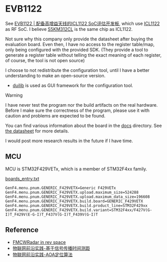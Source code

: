 # EVB1122

See [EVB1122 | 配备高增益天线的ICL1122 SoC评估开发板](https://www.iclegend.com/zh-hans/product/list/EVB1122/),
which use [ICL1122](https://www.iclegend.com/zh-hans/product/list/ICL1122/) as RF SoC. I believe
[S5KM312CL](https://www.iclegend.com/zh-hans/product/list/S5KM312CL/) is the same chip as ICL1122.

Not sure why this company only provide the datasheet after buying the evaluation board.
Even then, I have no access to the register table/map, only being configured with
the provided SDK. (They provide a tool to generate a register table without telling 
the exact meaning of each register, of course, the tool is not open source)

I choose to not redistribute the configuration tool, until I have a better understanding
to make an open-source version.

- [duilib](https://github.com/duilib/duilib) is used as GUI framework for the configuration tool.

> [!WARNING]
> I have never test the program nor the build artifacts on the real hardware.
> Before I make sure the correctness of the program, please use it with caution
> and problems are expected to be found.

You can find various information about the board in the [docs](docs) directory.
See [the datasheet](docs/DS10012RN_ICL1122_Rev.1.2_20230910.pdf) for more details.

I would post more research results in the future if I have time.

## MCU

MCU is STM32F429VETx, which is a member of STM32F4xx family.

[boards_entry.txt](https://github.com/stm32duino/Arduino_Core_STM32/blob/f31d070d1f2059494c6369ab52808729381f9750/variants/STM32F4xx/F427V(G-I)T_F429V(E-G-I)T_F437V(G-I)T_F439V(G-I)T/boards_entry.txt)

```
GenF4.menu.pnum.GENERIC_F429VETX=Generic F429VETx
GenF4.menu.pnum.GENERIC_F429VETX.upload.maximum_size=524288
GenF4.menu.pnum.GENERIC_F429VETX.upload.maximum_data_size=196608
GenF4.menu.pnum.GENERIC_F429VETX.build.board=GENERIC_F429VETX
GenF4.menu.pnum.GENERIC_F429VETX.build.product_line=STM32F429xx
GenF4.menu.pnum.GENERIC_F429VETX.build.variant=STM32F4xx/F427V(G-I)T_F429V(E-G-I)T_F437V(G-I)T_F439V(G-I)T
```

## Reference

- [FMCWRadar in rev space](https://revspace.nl/FMCWRadar)
- [物联网前沿实践-基于信号传播时间测距](https://iot-book.github.io/12_%E6%97%A0%E7%BA%BF%E6%B5%8B%E8%B7%9D/S2_%E5%9F%BA%E4%BA%8E%E4%BC%A0%E6%92%AD%E6%97%B6%E9%97%B4%E6%B5%8B%E8%B7%9D/)
- [物联网前沿实践-AOA定位算法](https://iot-book.github.io/13_%E6%97%A0%E7%BA%BF%E5%AE%9A%E4%BD%8D/S3_AOA%E5%AE%9A%E4%BD%8D%E7%AE%97%E6%B3%95/)

